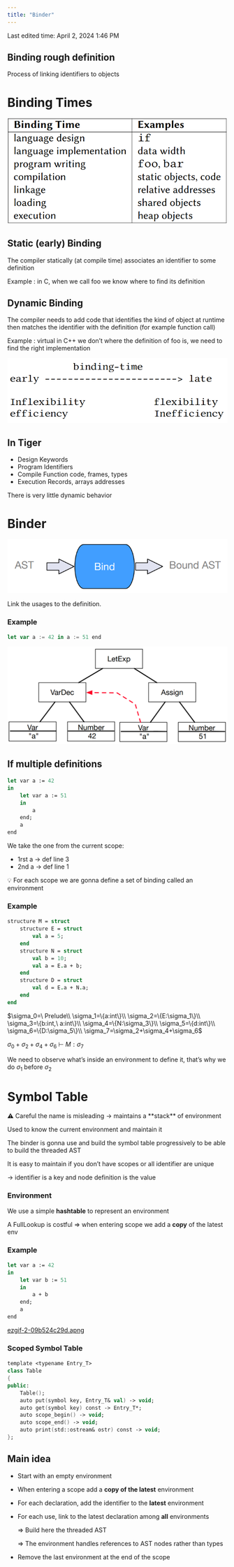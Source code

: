 ```yaml
---
title: "Binder"
---
```

Last edited time: April 2, 2024 1:46 PM

## Binding rough definition

Process of linking identifiers to objects

# Binding Times

![Untitled](Binder/Untitled.png)

## Static (early) Binding

The compiler statically (at compile time) associates an identifier to some definition

Example : in C, when we call foo we know where to find its definition

## Dynamic Binding

The compiler needs to add code that identifies the kind of object at runtime then matches the identifier with the definition (for example function call)

Example : virtual in C++ we don’t where the definition of foo is, we need to find the right implementation

![Untitled](Binder/Untitled%201.png)

## In Tiger

- Design Keywords
- Program Identifiers
- Compile Function code, frames, types
- Execution Records, arrays addresses

There is very little dynamic behavior

# Binder

![Untitled](Binder/Untitled%202.png)

Link the usages to the definition.

### Example

```jsx
let var a := 42 in a := 51 end
```

![Untitled](Binder/Untitled%203.png)

## If multiple definitions

```fsharp
let var a := 42 
in
	let var a := 51
	in
		a
	end;
	a
end
```

We take the one from the current scope:

- 1rst a → def line 3
- 2nd a → def line 1

<aside>
💡 For each scope we are gonna define a set of binding called an environment

</aside>

### Example

```fsharp
structure M = struct
	structure E = struct
		val a = 5;
	end
	structure N = struct
		val b = 10;
		val a = E.a + b;
	end
	structure D = struct
		val d = E.a + N.a;
	end
end
```

$\sigma_0=\ Prelude\\
\sigma_1=\{a:int\}\\
\sigma_2=\{E:\sigma_1\}\\
\sigma_3=\{b:int,\ a:int\}\\
\sigma_4=\{N:\sigma_3\}\\
\sigma_5=\{d:int\}\\
\sigma_6=\{D:\sigma_5\}\\
\sigma_7=\sigma_2+\sigma_4+\sigma_6$

$\sigma_0+\sigma_2+\sigma_4+\sigma_6\ \vdash\ M:\sigma_7$

We need to observe what’s inside an environment to define it, that’s why we do $\sigma_1$ before $\sigma_2$

# Symbol Table

<aside>
⚠️ Careful the name is misleading → maintains a **stack** of environment

</aside>

Used to know the current environment and maintain it

The binder is gonna use and build the symbol table progressively to be able to build the threaded AST

It is easy to maintain if you don’t have scopes or all identifier are unique

→ identifier is a key and node definition is the value

### Environment

We use a simple **hashtable** to represent an environment

A FullLookup is costful $\Rightarrow$ when entering scope we add a **copy** of the latest env

### Example

```fsharp
let var a := 42
in
	let var b := 51
	in
		a + b
	end;
	a
end
```

[ezgif-2-09b524c29d.apng](Binder/ezgif-2-09b524c29d.apng)

### Scoped Symbol Table

```fsharp
template <typename Entry_T>
class Table
{
public:
	Table();
	auto put(symbol key, Entry_T& val) -> void;
	auto get(symbol key) const -> Entry_T*;
	auto scope_begin() -> void;
	auto scope_end() -> void;
	auto print(std::ostream& ostr) const -> void;
};
```

## Main idea

- Start with an empty environment
- When entering a scope add a **copy of the latest** environment
- For each declaration, add the identifier to the **latest** environment
- For each use, link to the latest declaration among **all** environments
    
    $\Rightarrow$ Build here the threaded AST
    
    $\Rightarrow$ The environment handles references to AST nodes rather than types
    
- Remove the last environment at the end of the scope
